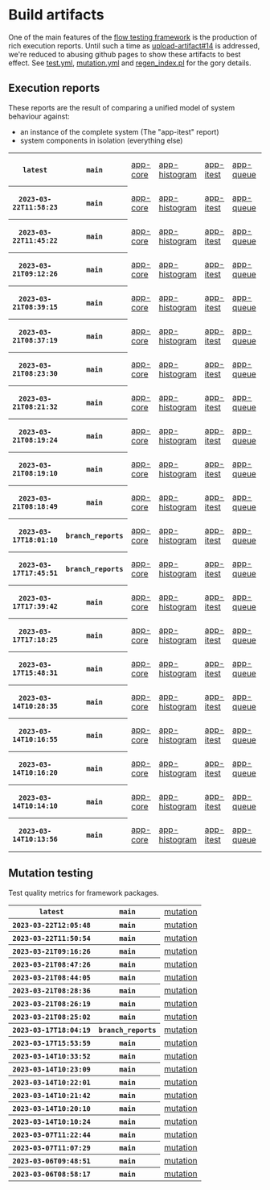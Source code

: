 # Build artifacts

One of the main features of the [flow testing framework](https://github.com/Mastercard/flow) is the production of rich execution reports.
Until such a time as [upload-artifact#14](https://github.com/actions/upload-artifact/issues/14) is addressed, we're reduced to abusing github pages to show these artifacts to best effect.
See [test.yml](https://github.com/Mastercard/flow/blob/main/.github/workflows/test.yml), [mutation.yml](https://github.com/Mastercard/flow/blob/main/.github/workflows/mutation.yml) and [regen_index.pl](https://github.com/Mastercard/flow/blob/pages/regen_index.pl) for the gory details.

## Execution reports

These reports are the result of comparing a unified model of system behaviour against:
 * an instance of the complete system (The "app-itest" report)
 * system components in isolation (everything else)

<!-- start:execution -->
<table>
	<tbody>
		<tr> <th><code>latest</code></th>
			 <th><code>main</code></th>
			<td><a href="execution/latest/flow_execution_reports/example/app-core/target/mctf/latest/index.html">app-core</a></td>
			<td><a href="execution/latest/flow_execution_reports/example/app-histogram/target/mctf/latest/index.html">app-histogram</a></td>
			<td><a href="execution/latest/flow_execution_reports/example/app-itest/target/mctf/latest/index.html">app-itest</a></td>
			<td><a href="execution/latest/flow_execution_reports/example/app-queue/target/mctf/latest/index.html">app-queue</a></td>
			<td><a href="execution/latest/flow_execution_reports/example/app-store/target/mctf/latest/index.html">app-store</a></td>
			<td><a href="execution/latest/flow_execution_reports/example/app-ui/target/mctf/latest/index.html">app-ui</a></td>
			<td><a href="execution/latest/flow_execution_reports/example/app-web-ui/target/mctf/latest/index.html">app-web-ui</a></td>
		</tr>
		<tr> <th><code>2023-03-22T11:58:23</code></th>
			 <th><code>main</code></th>
			<td><a href="execution/1679486303/flow_execution_reports/example/app-core/target/mctf/latest/index.html">app-core</a></td>
			<td><a href="execution/1679486303/flow_execution_reports/example/app-histogram/target/mctf/latest/index.html">app-histogram</a></td>
			<td><a href="execution/1679486303/flow_execution_reports/example/app-itest/target/mctf/latest/index.html">app-itest</a></td>
			<td><a href="execution/1679486303/flow_execution_reports/example/app-queue/target/mctf/latest/index.html">app-queue</a></td>
			<td><a href="execution/1679486303/flow_execution_reports/example/app-store/target/mctf/latest/index.html">app-store</a></td>
			<td><a href="execution/1679486303/flow_execution_reports/example/app-ui/target/mctf/latest/index.html">app-ui</a></td>
			<td><a href="execution/1679486303/flow_execution_reports/example/app-web-ui/target/mctf/latest/index.html">app-web-ui</a></td>
		</tr>
		<tr> <th><code>2023-03-22T11:45:22</code></th>
			 <th><code>main</code></th>
			<td><a href="execution/1679485522/flow_execution_reports/example/app-core/target/mctf/latest/index.html">app-core</a></td>
			<td><a href="execution/1679485522/flow_execution_reports/example/app-histogram/target/mctf/latest/index.html">app-histogram</a></td>
			<td><a href="execution/1679485522/flow_execution_reports/example/app-itest/target/mctf/latest/index.html">app-itest</a></td>
			<td><a href="execution/1679485522/flow_execution_reports/example/app-queue/target/mctf/latest/index.html">app-queue</a></td>
			<td><a href="execution/1679485522/flow_execution_reports/example/app-store/target/mctf/latest/index.html">app-store</a></td>
			<td><a href="execution/1679485522/flow_execution_reports/example/app-ui/target/mctf/latest/index.html">app-ui</a></td>
			<td><a href="execution/1679485522/flow_execution_reports/example/app-web-ui/target/mctf/latest/index.html">app-web-ui</a></td>
		</tr>
		<tr> <th><code>2023-03-21T09:12:26</code></th>
			 <th><code>main</code></th>
			<td><a href="execution/1679389946/flow_execution_reports/example/app-core/target/mctf/latest/index.html">app-core</a></td>
			<td><a href="execution/1679389946/flow_execution_reports/example/app-histogram/target/mctf/latest/index.html">app-histogram</a></td>
			<td><a href="execution/1679389946/flow_execution_reports/example/app-itest/target/mctf/latest/index.html">app-itest</a></td>
			<td><a href="execution/1679389946/flow_execution_reports/example/app-queue/target/mctf/latest/index.html">app-queue</a></td>
			<td><a href="execution/1679389946/flow_execution_reports/example/app-store/target/mctf/latest/index.html">app-store</a></td>
			<td><a href="execution/1679389946/flow_execution_reports/example/app-ui/target/mctf/latest/index.html">app-ui</a></td>
			<td><a href="execution/1679389946/flow_execution_reports/example/app-web-ui/target/mctf/latest/index.html">app-web-ui</a></td>
		</tr>
		<tr> <th><code>2023-03-21T08:39:15</code></th>
			 <th><code>main</code></th>
			<td><a href="execution/1679387955/flow_execution_reports/example/app-core/target/mctf/latest/index.html">app-core</a></td>
			<td><a href="execution/1679387955/flow_execution_reports/example/app-histogram/target/mctf/latest/index.html">app-histogram</a></td>
			<td><a href="execution/1679387955/flow_execution_reports/example/app-itest/target/mctf/latest/index.html">app-itest</a></td>
			<td><a href="execution/1679387955/flow_execution_reports/example/app-queue/target/mctf/latest/index.html">app-queue</a></td>
			<td><a href="execution/1679387955/flow_execution_reports/example/app-store/target/mctf/latest/index.html">app-store</a></td>
			<td><a href="execution/1679387955/flow_execution_reports/example/app-ui/target/mctf/latest/index.html">app-ui</a></td>
			<td><a href="execution/1679387955/flow_execution_reports/example/app-web-ui/target/mctf/latest/index.html">app-web-ui</a></td>
		</tr>
		<tr> <th><code>2023-03-21T08:37:19</code></th>
			 <th><code>main</code></th>
			<td><a href="execution/1679387839/flow_execution_reports/example/app-core/target/mctf/latest/index.html">app-core</a></td>
			<td><a href="execution/1679387839/flow_execution_reports/example/app-histogram/target/mctf/latest/index.html">app-histogram</a></td>
			<td><a href="execution/1679387839/flow_execution_reports/example/app-itest/target/mctf/latest/index.html">app-itest</a></td>
			<td><a href="execution/1679387839/flow_execution_reports/example/app-queue/target/mctf/latest/index.html">app-queue</a></td>
			<td><a href="execution/1679387839/flow_execution_reports/example/app-store/target/mctf/latest/index.html">app-store</a></td>
			<td><a href="execution/1679387839/flow_execution_reports/example/app-ui/target/mctf/latest/index.html">app-ui</a></td>
			<td><a href="execution/1679387839/flow_execution_reports/example/app-web-ui/target/mctf/latest/index.html">app-web-ui</a></td>
		</tr>
		<tr> <th><code>2023-03-21T08:23:30</code></th>
			 <th><code>main</code></th>
			<td><a href="execution/1679387010/flow_execution_reports/example/app-core/target/mctf/latest/index.html">app-core</a></td>
			<td><a href="execution/1679387010/flow_execution_reports/example/app-histogram/target/mctf/latest/index.html">app-histogram</a></td>
			<td><a href="execution/1679387010/flow_execution_reports/example/app-itest/target/mctf/latest/index.html">app-itest</a></td>
			<td><a href="execution/1679387010/flow_execution_reports/example/app-queue/target/mctf/latest/index.html">app-queue</a></td>
			<td><a href="execution/1679387010/flow_execution_reports/example/app-store/target/mctf/latest/index.html">app-store</a></td>
			<td><a href="execution/1679387010/flow_execution_reports/example/app-ui/target/mctf/latest/index.html">app-ui</a></td>
			<td><a href="execution/1679387010/flow_execution_reports/example/app-web-ui/target/mctf/latest/index.html">app-web-ui</a></td>
		</tr>
		<tr> <th><code>2023-03-21T08:21:32</code></th>
			 <th><code>main</code></th>
			<td><a href="execution/1679386892/flow_execution_reports/example/app-core/target/mctf/latest/index.html">app-core</a></td>
			<td><a href="execution/1679386892/flow_execution_reports/example/app-histogram/target/mctf/latest/index.html">app-histogram</a></td>
			<td><a href="execution/1679386892/flow_execution_reports/example/app-itest/target/mctf/latest/index.html">app-itest</a></td>
			<td><a href="execution/1679386892/flow_execution_reports/example/app-queue/target/mctf/latest/index.html">app-queue</a></td>
			<td><a href="execution/1679386892/flow_execution_reports/example/app-store/target/mctf/latest/index.html">app-store</a></td>
			<td><a href="execution/1679386892/flow_execution_reports/example/app-ui/target/mctf/latest/index.html">app-ui</a></td>
			<td><a href="execution/1679386892/flow_execution_reports/example/app-web-ui/target/mctf/latest/index.html">app-web-ui</a></td>
		</tr>
		<tr> <th><code>2023-03-21T08:19:24</code></th>
			 <th><code>main</code></th>
			<td><a href="execution/1679386764/flow_execution_reports/example/app-core/target/mctf/latest/index.html">app-core</a></td>
			<td><a href="execution/1679386764/flow_execution_reports/example/app-histogram/target/mctf/latest/index.html">app-histogram</a></td>
			<td><a href="execution/1679386764/flow_execution_reports/example/app-itest/target/mctf/latest/index.html">app-itest</a></td>
			<td><a href="execution/1679386764/flow_execution_reports/example/app-queue/target/mctf/latest/index.html">app-queue</a></td>
			<td><a href="execution/1679386764/flow_execution_reports/example/app-store/target/mctf/latest/index.html">app-store</a></td>
			<td><a href="execution/1679386764/flow_execution_reports/example/app-ui/target/mctf/latest/index.html">app-ui</a></td>
			<td><a href="execution/1679386764/flow_execution_reports/example/app-web-ui/target/mctf/latest/index.html">app-web-ui</a></td>
		</tr>
		<tr> <th><code>2023-03-21T08:19:10</code></th>
			 <th><code>main</code></th>
			<td><a href="execution/1679386750/flow_execution_reports/example/app-core/target/mctf/latest/index.html">app-core</a></td>
			<td><a href="execution/1679386750/flow_execution_reports/example/app-histogram/target/mctf/latest/index.html">app-histogram</a></td>
			<td><a href="execution/1679386750/flow_execution_reports/example/app-itest/target/mctf/latest/index.html">app-itest</a></td>
			<td><a href="execution/1679386750/flow_execution_reports/example/app-queue/target/mctf/latest/index.html">app-queue</a></td>
			<td><a href="execution/1679386750/flow_execution_reports/example/app-store/target/mctf/latest/index.html">app-store</a></td>
			<td><a href="execution/1679386750/flow_execution_reports/example/app-ui/target/mctf/latest/index.html">app-ui</a></td>
			<td><a href="execution/1679386750/flow_execution_reports/example/app-web-ui/target/mctf/latest/index.html">app-web-ui</a></td>
		</tr>
		<tr> <th><code>2023-03-21T08:18:49</code></th>
			 <th><code>main</code></th>
			<td><a href="execution/1679386729/flow_execution_reports/example/app-core/target/mctf/latest/index.html">app-core</a></td>
			<td><a href="execution/1679386729/flow_execution_reports/example/app-histogram/target/mctf/latest/index.html">app-histogram</a></td>
			<td><a href="execution/1679386729/flow_execution_reports/example/app-itest/target/mctf/latest/index.html">app-itest</a></td>
			<td><a href="execution/1679386729/flow_execution_reports/example/app-queue/target/mctf/latest/index.html">app-queue</a></td>
			<td><a href="execution/1679386729/flow_execution_reports/example/app-store/target/mctf/latest/index.html">app-store</a></td>
			<td><a href="execution/1679386729/flow_execution_reports/example/app-ui/target/mctf/latest/index.html">app-ui</a></td>
			<td><a href="execution/1679386729/flow_execution_reports/example/app-web-ui/target/mctf/latest/index.html">app-web-ui</a></td>
		</tr>
		<tr> <th><code>2023-03-17T18:01:10</code></th>
			 <th><code>branch_reports</code></th>
			<td><a href="execution/1679076070/flow_execution_reports/example/app-core/target/mctf/latest/index.html">app-core</a></td>
			<td><a href="execution/1679076070/flow_execution_reports/example/app-histogram/target/mctf/latest/index.html">app-histogram</a></td>
			<td><a href="execution/1679076070/flow_execution_reports/example/app-itest/target/mctf/latest/index.html">app-itest</a></td>
			<td><a href="execution/1679076070/flow_execution_reports/example/app-queue/target/mctf/latest/index.html">app-queue</a></td>
			<td><a href="execution/1679076070/flow_execution_reports/example/app-store/target/mctf/latest/index.html">app-store</a></td>
			<td><a href="execution/1679076070/flow_execution_reports/example/app-ui/target/mctf/latest/index.html">app-ui</a></td>
			<td><a href="execution/1679076070/flow_execution_reports/example/app-web-ui/target/mctf/latest/index.html">app-web-ui</a></td>
		</tr>
		<tr> <th><code>2023-03-17T17:45:51</code></th>
			 <th><code>branch_reports</code></th>
			<td><a href="execution/1679075151/flow_execution_reports/example/app-core/target/mctf/latest/index.html">app-core</a></td>
			<td><a href="execution/1679075151/flow_execution_reports/example/app-histogram/target/mctf/latest/index.html">app-histogram</a></td>
			<td><a href="execution/1679075151/flow_execution_reports/example/app-itest/target/mctf/latest/index.html">app-itest</a></td>
			<td><a href="execution/1679075151/flow_execution_reports/example/app-queue/target/mctf/latest/index.html">app-queue</a></td>
			<td><a href="execution/1679075151/flow_execution_reports/example/app-store/target/mctf/latest/index.html">app-store</a></td>
			<td><a href="execution/1679075151/flow_execution_reports/example/app-ui/target/mctf/latest/index.html">app-ui</a></td>
			<td><a href="execution/1679075151/flow_execution_reports/example/app-web-ui/target/mctf/latest/index.html">app-web-ui</a></td>
		</tr>
		<tr> <th><code>2023-03-17T17:39:42</code></th>
			 <th><code>main</code></th>
			<td><a href="execution/1679074782/flow_execution_reports/example/app-core/target/mctf/latest/index.html">app-core</a></td>
			<td><a href="execution/1679074782/flow_execution_reports/example/app-histogram/target/mctf/latest/index.html">app-histogram</a></td>
			<td><a href="execution/1679074782/flow_execution_reports/example/app-itest/target/mctf/latest/index.html">app-itest</a></td>
			<td><a href="execution/1679074782/flow_execution_reports/example/app-queue/target/mctf/latest/index.html">app-queue</a></td>
			<td><a href="execution/1679074782/flow_execution_reports/example/app-store/target/mctf/latest/index.html">app-store</a></td>
			<td><a href="execution/1679074782/flow_execution_reports/example/app-ui/target/mctf/latest/index.html">app-ui</a></td>
			<td><a href="execution/1679074782/flow_execution_reports/example/app-web-ui/target/mctf/latest/index.html">app-web-ui</a></td>
		</tr>
		<tr> <th><code>2023-03-17T17:18:25</code></th>
			 <th><code>main</code></th>
			<td><a href="execution/1679073505/flow_execution_reports/example/app-core/target/mctf/latest/index.html">app-core</a></td>
			<td><a href="execution/1679073505/flow_execution_reports/example/app-histogram/target/mctf/latest/index.html">app-histogram</a></td>
			<td><a href="execution/1679073505/flow_execution_reports/example/app-itest/target/mctf/latest/index.html">app-itest</a></td>
			<td><a href="execution/1679073505/flow_execution_reports/example/app-queue/target/mctf/latest/index.html">app-queue</a></td>
			<td><a href="execution/1679073505/flow_execution_reports/example/app-store/target/mctf/latest/index.html">app-store</a></td>
			<td><a href="execution/1679073505/flow_execution_reports/example/app-ui/target/mctf/latest/index.html">app-ui</a></td>
			<td><a href="execution/1679073505/flow_execution_reports/example/app-web-ui/target/mctf/latest/index.html">app-web-ui</a></td>
		</tr>
		<tr> <th><code>2023-03-17T15:48:31</code></th>
			 <th><code>main</code></th>
			<td><a href="execution/1679068111/flow_execution_reports/example/app-core/target/mctf/latest/index.html">app-core</a></td>
			<td><a href="execution/1679068111/flow_execution_reports/example/app-histogram/target/mctf/latest/index.html">app-histogram</a></td>
			<td><a href="execution/1679068111/flow_execution_reports/example/app-itest/target/mctf/latest/index.html">app-itest</a></td>
			<td><a href="execution/1679068111/flow_execution_reports/example/app-queue/target/mctf/latest/index.html">app-queue</a></td>
			<td><a href="execution/1679068111/flow_execution_reports/example/app-store/target/mctf/latest/index.html">app-store</a></td>
			<td><a href="execution/1679068111/flow_execution_reports/example/app-ui/target/mctf/latest/index.html">app-ui</a></td>
			<td><a href="execution/1679068111/flow_execution_reports/example/app-web-ui/target/mctf/latest/index.html">app-web-ui</a></td>
		</tr>
		<tr> <th><code>2023-03-14T10:28:35</code></th>
			 <th><code>main</code></th>
			<td><a href="execution/1678789715/flow_execution_reports/example/app-core/target/mctf/latest/index.html">app-core</a></td>
			<td><a href="execution/1678789715/flow_execution_reports/example/app-histogram/target/mctf/latest/index.html">app-histogram</a></td>
			<td><a href="execution/1678789715/flow_execution_reports/example/app-itest/target/mctf/latest/index.html">app-itest</a></td>
			<td><a href="execution/1678789715/flow_execution_reports/example/app-queue/target/mctf/latest/index.html">app-queue</a></td>
			<td><a href="execution/1678789715/flow_execution_reports/example/app-store/target/mctf/latest/index.html">app-store</a></td>
			<td><a href="execution/1678789715/flow_execution_reports/example/app-ui/target/mctf/latest/index.html">app-ui</a></td>
			<td><a href="execution/1678789715/flow_execution_reports/example/app-web-ui/target/mctf/latest/index.html">app-web-ui</a></td>
		</tr>
		<tr> <th><code>2023-03-14T10:16:55</code></th>
			 <th><code>main</code></th>
			<td><a href="execution/1678789015/flow_execution_reports/example/app-core/target/mctf/latest/index.html">app-core</a></td>
			<td><a href="execution/1678789015/flow_execution_reports/example/app-histogram/target/mctf/latest/index.html">app-histogram</a></td>
			<td><a href="execution/1678789015/flow_execution_reports/example/app-itest/target/mctf/latest/index.html">app-itest</a></td>
			<td><a href="execution/1678789015/flow_execution_reports/example/app-queue/target/mctf/latest/index.html">app-queue</a></td>
			<td><a href="execution/1678789015/flow_execution_reports/example/app-store/target/mctf/latest/index.html">app-store</a></td>
			<td><a href="execution/1678789015/flow_execution_reports/example/app-ui/target/mctf/latest/index.html">app-ui</a></td>
			<td><a href="execution/1678789015/flow_execution_reports/example/app-web-ui/target/mctf/latest/index.html">app-web-ui</a></td>
		</tr>
		<tr> <th><code>2023-03-14T10:16:20</code></th>
			 <th><code>main</code></th>
			<td><a href="execution/1678788980/flow_execution_reports/example/app-core/target/mctf/latest/index.html">app-core</a></td>
			<td><a href="execution/1678788980/flow_execution_reports/example/app-histogram/target/mctf/latest/index.html">app-histogram</a></td>
			<td><a href="execution/1678788980/flow_execution_reports/example/app-itest/target/mctf/latest/index.html">app-itest</a></td>
			<td><a href="execution/1678788980/flow_execution_reports/example/app-queue/target/mctf/latest/index.html">app-queue</a></td>
			<td><a href="execution/1678788980/flow_execution_reports/example/app-store/target/mctf/latest/index.html">app-store</a></td>
			<td><a href="execution/1678788980/flow_execution_reports/example/app-ui/target/mctf/latest/index.html">app-ui</a></td>
			<td><a href="execution/1678788980/flow_execution_reports/example/app-web-ui/target/mctf/latest/index.html">app-web-ui</a></td>
		</tr>
		<tr> <th><code>2023-03-14T10:14:10</code></th>
			 <th><code>main</code></th>
			<td><a href="execution/1678788850/flow_execution_reports/example/app-core/target/mctf/latest/index.html">app-core</a></td>
			<td><a href="execution/1678788850/flow_execution_reports/example/app-histogram/target/mctf/latest/index.html">app-histogram</a></td>
			<td><a href="execution/1678788850/flow_execution_reports/example/app-itest/target/mctf/latest/index.html">app-itest</a></td>
			<td><a href="execution/1678788850/flow_execution_reports/example/app-queue/target/mctf/latest/index.html">app-queue</a></td>
			<td><a href="execution/1678788850/flow_execution_reports/example/app-store/target/mctf/latest/index.html">app-store</a></td>
			<td><a href="execution/1678788850/flow_execution_reports/example/app-ui/target/mctf/latest/index.html">app-ui</a></td>
			<td><a href="execution/1678788850/flow_execution_reports/example/app-web-ui/target/mctf/latest/index.html">app-web-ui</a></td>
		</tr>
		<tr> <th><code>2023-03-14T10:13:56</code></th>
			 <th><code>main</code></th>
			<td><a href="execution/1678788836/flow_execution_reports/example/app-core/target/mctf/latest/index.html">app-core</a></td>
			<td><a href="execution/1678788836/flow_execution_reports/example/app-histogram/target/mctf/latest/index.html">app-histogram</a></td>
			<td><a href="execution/1678788836/flow_execution_reports/example/app-itest/target/mctf/latest/index.html">app-itest</a></td>
			<td><a href="execution/1678788836/flow_execution_reports/example/app-queue/target/mctf/latest/index.html">app-queue</a></td>
			<td><a href="execution/1678788836/flow_execution_reports/example/app-store/target/mctf/latest/index.html">app-store</a></td>
			<td><a href="execution/1678788836/flow_execution_reports/example/app-ui/target/mctf/latest/index.html">app-ui</a></td>
			<td><a href="execution/1678788836/flow_execution_reports/example/app-web-ui/target/mctf/latest/index.html">app-web-ui</a></td>
		</tr>
	</tbody>
</table>
<!-- end:execution -->

## Mutation testing

Test quality metrics for framework packages.

<!-- start:mutation -->
<table>
	<tbody>
		<tr> <th><code>latest</code></th>
			 <th><code>main</code></th>
			<td><a href="mutation/latest/mutation_report/index.html">mutation</a></td>
		</tr>
		<tr> <th><code>2023-03-22T12:05:48</code></th>
			 <th><code>main</code></th>
			<td><a href="mutation/1679486748/mutation_report/index.html">mutation</a></td>
		</tr>
		<tr> <th><code>2023-03-22T11:50:54</code></th>
			 <th><code>main</code></th>
			<td><a href="mutation/1679485854/mutation_report/index.html">mutation</a></td>
		</tr>
		<tr> <th><code>2023-03-21T09:16:26</code></th>
			 <th><code>main</code></th>
			<td><a href="mutation/1679390186/mutation_report/index.html">mutation</a></td>
		</tr>
		<tr> <th><code>2023-03-21T08:47:26</code></th>
			 <th><code>main</code></th>
			<td><a href="mutation/1679388446/mutation_report/index.html">mutation</a></td>
		</tr>
		<tr> <th><code>2023-03-21T08:44:05</code></th>
			 <th><code>main</code></th>
			<td><a href="mutation/1679388245/mutation_report/index.html">mutation</a></td>
		</tr>
		<tr> <th><code>2023-03-21T08:28:36</code></th>
			 <th><code>main</code></th>
			<td><a href="mutation/1679387316/mutation_report/index.html">mutation</a></td>
		</tr>
		<tr> <th><code>2023-03-21T08:26:19</code></th>
			 <th><code>main</code></th>
			<td><a href="mutation/1679387179/mutation_report/index.html">mutation</a></td>
		</tr>
		<tr> <th><code>2023-03-21T08:25:02</code></th>
			 <th><code>main</code></th>
			<td><a href="mutation/1679387102/mutation_report/index.html">mutation</a></td>
		</tr>
		<tr> <th><code>2023-03-17T18:04:19</code></th>
			 <th><code>branch_reports</code></th>
			<td><a href="mutation/1679076259/mutation_report/index.html">mutation</a></td>
		</tr>
		<tr> <th><code>2023-03-17T15:53:59</code></th>
			 <th><code>main</code></th>
			<td><a href="mutation/1679068439/mutation_report/index.html">mutation</a></td>
		</tr>
		<tr> <th><code>2023-03-14T10:33:52</code></th>
			 <th><code>main</code></th>
			<td><a href="mutation/1678790032/mutation_report/index.html">mutation</a></td>
		</tr>
		<tr> <th><code>2023-03-14T10:23:09</code></th>
			 <th><code>main</code></th>
			<td><a href="mutation/1678789389/mutation_report/index.html">mutation</a></td>
		</tr>
		<tr> <th><code>2023-03-14T10:22:01</code></th>
			 <th><code>main</code></th>
			<td><a href="mutation/1678789321/mutation_report/index.html">mutation</a></td>
		</tr>
		<tr> <th><code>2023-03-14T10:21:42</code></th>
			 <th><code>main</code></th>
			<td><a href="mutation/1678789302/mutation_report/index.html">mutation</a></td>
		</tr>
		<tr> <th><code>2023-03-14T10:20:10</code></th>
			 <th><code>main</code></th>
			<td><a href="mutation/1678789210/mutation_report/index.html">mutation</a></td>
		</tr>
		<tr> <th><code>2023-03-14T10:10:24</code></th>
			 <th><code>main</code></th>
			<td><a href="mutation/1678788624/mutation_report/index.html">mutation</a></td>
		</tr>
		<tr> <th><code>2023-03-07T11:22:44</code></th>
			 <th><code>main</code></th>
			<td><a href="mutation/1678188164/mutation_report/index.html">mutation</a></td>
		</tr>
		<tr> <th><code>2023-03-07T11:07:29</code></th>
			 <th><code>main</code></th>
			<td><a href="mutation/1678187249/mutation_report/index.html">mutation</a></td>
		</tr>
		<tr> <th><code>2023-03-06T09:48:51</code></th>
			 <th><code>main</code></th>
			<td><a href="mutation/1678096131/mutation_report/index.html">mutation</a></td>
		</tr>
		<tr> <th><code>2023-03-06T08:58:17</code></th>
			 <th><code>main</code></th>
			<td><a href="mutation/1678093097/mutation_report/index.html">mutation</a></td>
		</tr>
	</tbody>
</table>
<!-- end:mutation -->
